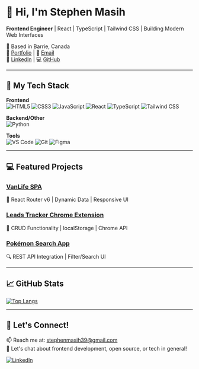 # 👋 Hi, I'm Stephen Masih 

**Frontend Engineer** | React | TypeScript | Tailwind CSS | Building Modern Web Interfaces

📍 Based in Barrie, Canada  
🔗 [Portfolio](https://stephencode.netlify.app) | 📧 [Email](mailto:stephenmasih39@gmail.com)  
💼 [LinkedIn](https://linkedin.com/in/stephen-masih-47895321b) | 💻 [GitHub](https://github.com/stephenmasih41)

---

## 🚀 My Tech Stack

**Frontend**  
![HTML5](https://img.shields.io/badge/HTML5-E34F26?style=for-the-badge&logo=html5&logoColor=white)
![CSS3](https://img.shields.io/badge/CSS3-1572B6?style=for-the-badge&logo=css3&logoColor=white)
![JavaScript](https://img.shields.io/badge/JavaScript-F7DF1E?style=for-the-badge&logo=javascript&logoColor=black)
![React](https://img.shields.io/badge/React-20232A?style=for-the-badge&logo=react&logoColor=61DAFB)
![TypeScript](https://img.shields.io/badge/TypeScript-007ACC?style=for-the-badge&logo=typescript&logoColor=white)
![Tailwind CSS](https://img.shields.io/badge/Tailwind_CSS-38B2AC?style=for-the-badge&logo=tailwind-css&logoColor=white)

**Backend/Other**  
![Python](https://img.shields.io/badge/Python-3776AB?style=for-the-badge&logo=python&logoColor=white)

**Tools**  
![VS Code](https://img.shields.io/badge/VS_Code-007ACC?style=for-the-badge&logo=visual-studio-code&logoColor=white)
![Git](https://img.shields.io/badge/GIT-E44C30?style=for-the-badge&logo=git&logoColor=white)
![Figma](https://img.shields.io/badge/Figma-F24E1E?style=for-the-badge&logo=figma&logoColor=white)

---

## 💻 Featured Projects

### [VanLife SPA](https://github.com/stephenmasih41/vanlife) 
🚐 React Router v6 | Dynamic Data | Responsive UI  

### [Leads Tracker Chrome Extension](https://github.com/stephenmasih41/leads-tracker)
🔖 CRUD Functionality | localStorage | Chrome API

### [Pokémon Search App](https://github.com/stephenmasih41/pokemon-search)
🔍 REST API Integration | Filter/Search UI

---


## 📈 GitHub Stats
[![Top Langs](https://github-readme-stats.vercel.app/api/top-langs/?username=stephenmasih41&layout=compact)](https://github.com/stephenmasih41)

---

## 🤝 Let's Connect!

📫 Reach me at: stephenmasih39@gmail.com  
💬 Let's chat about frontend development, open source, or tech in general!

[![LinkedIn](https://img.shields.io/badge/LinkedIn-0077B5?style=for-the-badge&logo=linkedin&logoColor=white)](https://linkedin.com/in/stephen-masih-47895321b)
